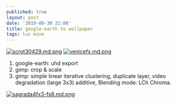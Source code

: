 ```yaml
---
published: true
layout: post
date: '2019-08-30 21:06'
title: google-earth to wallpaper
tags: luv mine 
---
```

[![scrot30429.md.png](https://cdn.scrot.moe/images/2019/08/30/scrot30429.md.png)](https://cdn.scrot.moe/images/2019/08/30/scrot30429.png)
[![venicefx.md.png](https://cdn.scrot.moe/images/2019/08/30/venicefx.md.png)](https://cdn.scrot.moe/images/2019/08/30/venicefx.png)

1. google-earth: uhd export 
1. gimp: crop & scale
1. gimp: simple linear iterative clustering, duplicate layer, video degradation (large 3x3) additive, Blending mode: LCh Chroma.

[![sagrada4fx3-fs8.md.png](https://cdn.scrot.moe/images/2019/08/30/sagrada4fx3-fs8.md.png)](https://cdn.scrot.moe/images/2019/08/30/sagrada4fx3-fs8.png)

